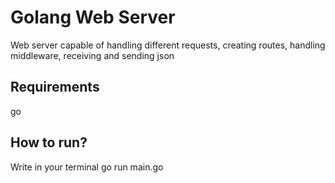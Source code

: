 # Golang Web Server
Web server capable of handling different requests, creating routes, handling middleware, receiving and sending json

## Requirements

go

## How to run?

Write in your terminal go run main.go

